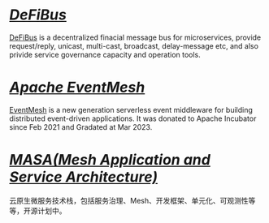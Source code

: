 # *[DeFiBus](https://github.com/webankfintech/defibus)*
[DeFiBus](https://github.com/webankfintech/defibus) is a decentralized finacial message bus for microservices, provide request/reply, unicast, multi-cast, broadcast, delay-message etc, and also privide service governance capacity and operation tools.

# *[Apache EventMesh](https://github.com/apache/eventmesh)*
[EventMesh](https://github.com/apache/eventmesh) is a new generation serverless event middleware for building distributed event-driven applications. It was donated to Apache Incubator since Feb 2021 and Gradated at Mar 2023.

# *[MASA(Mesh Application and Service Architecture)](https://github.com/WeBankFinTech/WeCloudStack)*
云原生微服务技术栈，包括服务治理、Mesh、开发框架、单元化、可观测性等等，开源计划中。
